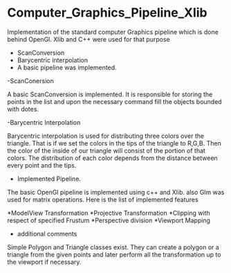# Computer_Graphics_Pipeline_Xlib
Implementation of the standard computer Graphics pipeline which is done behind OpenGl. Xlib and C++ were used for that purpose

* ScanConversion
* Barycentric interpolation 
* A basic pipeline was implemented.

-ScanConersion

A basic ScanConversion is implemented. It is responsible for storing the points in the list and upon the necessary command fill the objects bounded with dotes. 

-Barycentric Interpolation

Barycentric interpolation is used for distributing three colors over the triangle. That is if we set the colors in the tips of the triangle to R,G,B. Then the color of the inside of our triangle will consist of the portion of that colors. The distribution of each color depends from the distance between every point and the tips.

- Implemented Pipeline.

The basic OpenGl pipeline is implemented using c++ and Xlib. also Glm was used for matrix operations.
Here is the list of implemented features

*ModelView Transformation
*Projective Transformation
*Clipping with respect of specified Frustum
*Perspective division
*Viewport Mapping

- additional comments

Simple Polygon and Triangle classes exist. They can create a polygon or a triangle from the given points and later perform all the transformation up to the viewport if necessary.


